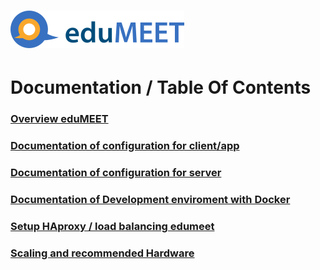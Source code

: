 # ![edumeet logo](/app/public/images/logo.edumeet.svg)
# Documentation / Table Of Contents
### [Overview eduMEET](/README.md)
### [Documentation of configuration for client/app](/app/public/config/README.md)
### [Documentation of configuration for server](/server/config/README.md)
### [Documentation of Development enviroment with Docker](/compose/README.md)
### [Setup HAproxy / load balancing edumeet](HAproxy.md)
### [Scaling and recommended Hardware](SCALING_AND_HARDWARE.md)
